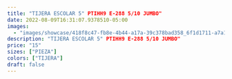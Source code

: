 ```yaml
---
title: "TIJERA ESCOLAR 5" PTIHH9 E-288 5/10 JUMBO"
date: 2022-08-09T16:31:07.9378510-05:00
images:
  - "images/showcase/418f8c47-fb8e-4b44-a17a-39c378bad358_6f1d1711-a7a1-405f-a83b-aa1890591853.webp"
description: "TIJERA ESCOLAR 5" PTIHH9 E-288 5/10 JUMBO"
price: "15"
sizes: ["PIEZA"]
colors: ["TIJERA"]
draft: false
---
```

